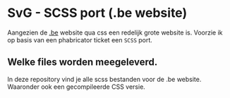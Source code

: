 # SvG - SCSS port (.be website)

Aangezien de [.be](http://www.scoutsengidsenvlaanderen.be) website qua css een redelijk grote website is. 
Voorzie ik op basis van een phabricator ticket een `SCSS` port.

## Welke files worden meegeleverd. 

In deze repository vind je alle scss bestanden voor de .be website. Waaronder ook een gecompileerde CSS versie. 


